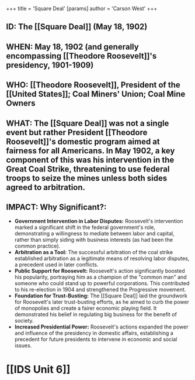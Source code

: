 +++
 title = 'Square Deal'
[params]
	author = 'Carson West'
+++
## ID: The [[Square Deal]] (May 18, 1902)

## WHEN:  May 18, 1902 (and generally encompassing [[Theodore Roosevelt]]'s presidency, 1901-1909)

## WHO: [[Theodore Roosevelt]], President of the [[United States]]; Coal Miners' Union; Coal Mine Owners

## WHAT:  The [[Square Deal]] was not a single event but rather President [[Theodore Roosevelt]]'s domestic program aimed at fairness for all Americans.  In May 1902, a key component of this was his intervention in the Great Coal Strike, threatening to use federal troops to seize the mines unless both sides agreed to arbitration.

## IMPACT: Why Significant?:
* **Government Intervention in Labor Disputes:**  Roosevelt's intervention marked a significant shift in the federal government's role, demonstrating a willingness to mediate between labor and capital, rather than simply siding with business interests (as had been the common practice).
* **Arbitration as a Tool:**  The successful arbitration of the coal strike established arbitration as a legitimate means of resolving labor disputes, a precedent used in later conflicts.
* **Public Support for Roosevelt:** Roosevelt's action significantly boosted his popularity, portraying him as a champion of the "common man" and someone who could stand up to powerful corporations. This contributed to his re-election in 1904 and strengthened the Progressive movement.
* **Foundation for Trust-Busting:** The [[Square Deal]] laid the groundwork for Roosevelt's later trust-busting efforts, as he aimed to curb the power of monopolies and create a fairer economic playing field.  It demonstrated his belief in regulating big business for the benefit of society.
* **Increased Presidential Power:** Roosevelt's actions expanded the power and influence of the presidency in domestic affairs, establishing a precedent for future presidents to intervene in economic and social issues.

# [[IDS Unit 6]]